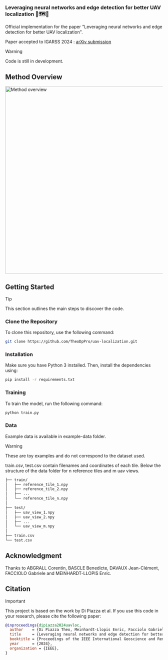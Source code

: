 ### Leveraging neural networks and edge detection for better UAV localization 🚁🗺️📍
Official implementation for the paper "Leveraging neural networks and edge detection for better UAV localization".

Paper accepted to IGARSS 2024 : [arXiv submission](https://arxiv.org/abs/2404.06207)

> [!WARNING]  
> Code is still in development.

## Method Overview

<img src="https://github.com/theodpzz/uav-localization/blob/main/figures/overview_method_final.png" alt="Method overview" width="600">

## Getting Started

> [!TIP]
> This section outlines the main steps to discover the code.

### Clone the Repository

To clone this repository, use the following command:

```bash
git clone https://github.com/TheoDpPro/uav-localization.git
```

### Installation

Make sure you have Python 3 installed. Then, install the dependencies using:

```bash
pip install -r requirements.txt
```

### Training

To train the model, run the following command:

```bash
python train.py
```

### Data

Example data is available in example-data folder.

> [!WARNING]  
> These are toy examples and do not correspond to the dataset used.

train.csv, test.csv contain filenames and coordinates of each tile.
Below the structure of the data folder for n reference tiles and m uav views.

```bash
├── train/
│   ├── reference_tile_1.npy
│   ├── reference_tile_2.npy
│   ├── ...
│   └── reference_tile_n.npy
│
├── test/
│   ├── uav_view_1.npy
│   ├── uav_view_2.npy
│   ├── ...
│   └── uav_view_m.npy
│
├── train.csv
└── test.csv
```

## Acknowledgment

Thanks to ABGRALL Corentin, BASCLE Benedicte, DAVAUX Jean-Clément, FACCIOLO Gabriele and MEINHARDT-LLOPIS Enric.

## Citation

> [!IMPORTANT]  
> This project is based on the work by Di Piazza et al. If you use this code in your research, please cite the following paper:

```BibTeX
@inproceedings{dipiazza2024uavloc,
  author    = {Di Piazza Theo, Meinhardt-Llopis Enric, Facciolo Gabriele, Bascle Benedicte, Abgrall Corentin and Devaux Jean-Clement},
  title     = {Leveraging neural networks and edge detection for better UAV localization},
  booktitle = {Proceedings of the IEEE International Geoscience and Remote Sensing Symposium (IGARSS)},
  year      = {2024},
  organization = {IEEE},
}
```
